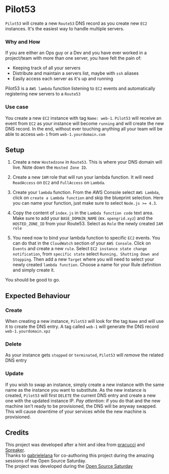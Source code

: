 # Pilot53

`Pilot53` will create a new `Route53` DNS record as you create new `EC2` instances. It's the easiest way to handle multiple servers.

### Why and How

If you are either an Ops guy or a Dev and you have ever worked in a project/team with more than one server, you have felt the pain of:
- Keeping track of all your servers
- Distribute and maintain a servers list, maybe with `ssh` aliases
- Easily access each server as it's up and running

Pilot53 is a `AWS lambda` function listening to `EC2` events and automatically registering new servers to a `Route53`

### Use case

You create a new `EC2` instance with tag `Name: web-1`. `Pilot53` will receive an event from `EC2` as your instance will become `running` and will create the new DNS record. In the end, without ever touching anything all your team will be able to access `web-1` from `web-1.yourdomain.com`

## Setup

1. Create a new `Hostedzone` in `Route53`. This is where your DNS domain will live. Note down the `Hosted Zone ID`.

2. Create a new `IAM` role that will run your lambda function. It will need `ReadAccess` on `EC2` and `FullAccess` on `Lambda`.

3. Create your `lambda` function. From the AWS Console select `AWS Lambda`, click on `create a Lambda function` and skip the blueprint selection. Here you can name your function, just make sure to select `Node.js >= 4.3`. 

4. Copy the content of `index.js` in the `Lambda function code` text area. Make sure to add your `BASE_DOMAIN_NAME` (ex. `opengrid.xyz`) and the `HOSTED_ZONE_ID` from your Route53. Select as `Role` the newly created `IAM role`

3. You need now to bind your lambda function to specific `EC2` events. You can do that in the `CloudWatch` section of your `AWS Console`. Click on `Events` and create a new `rule`. Select `EC2 instance state change notification`, from `specific state` select `Running, Shutting Down and Stopping`. Then add a new `Target` where you will need to select your newly created `lambda function`. Choose a name for your Rule definition and simply create it.

You should be good to go.

## Expected Behaviour
### Create
When creating a new instance, `Pilot53` will look for the tag `Name` and will use it to create the DNS entry. A tag called `web-1` will generate the DNS record `web-1.yourdomain.xpz`

### Delete
As your instance gets `stopped` or `terminated`, `Pilot53` will *remove* the related DNS entry

### Update
If you wish to swap an instance, simply create a new instance with the same name as the instance you want to substitute. As the new instance is created, `Pilot53` will first `DELETE` the current DNS entry and create a new one with the updated instance IP. *Pay attention*: if you do that and the new machine isn't ready to be provisioned, the DNS will be anyway swapped. This will cause downtime of your services while the new machine is provisioned.

## Credits
This project was developed after a hint and idea from [pracucci](https://github.com/pracucci) and [Spreaker](http://spreaker.com).  
Thanks to [gabrielelana](https://github.com/pracucci) for co-authoring this project during the amazing sessions of the Open Source Saturday.  
The project was developed during the [Open Source Saturday](http://www.meetup.com/Open-Source-Saturday-Milano/)
